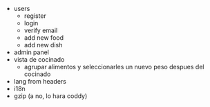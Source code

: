 - users
  - register
  - login
  - verify email
  - add new food
  - add new dish
- admin panel
- vista de cocinado
  - agrupar alimentos y seleccionarles un nuevo peso despues del cocinado
- lang from headers
- i18n
- gzip (a no, lo hara coddy)